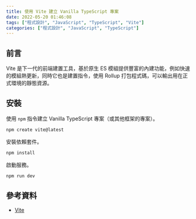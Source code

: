 ```yaml
---
title: 使用 Vite 建立 Vanilla TypeScript 專案
date: 2022-05-20 01:46:08
tags: ["程式設計", "JavaScript", "TypeScript", "Vite"]
categories: ["程式設計", "JavaScript", "TypeScript"]
---
```


## 前言

Vite 是下一代的前端建置工具，基於原生 ES 模組提供豐富的內建功能，例如快速的模組熱更新，同時它也是建置指令，使用 Rollup 打包程式碼，可以輸出用在正式環境的靜態資源。

## 安裝

使用 `npm` 指令建立 Vanilla TypeScript 專案（或其他框架的專案）。

```bash
npm create vite@latest
```

安裝依賴套件。

```bash
npm install
```

啟動服務。

```bash
npm run dev
```

## 參考資料

- [Vite](https://vitejs.dev/guide/)
